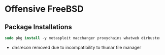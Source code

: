 # Offensive FreeBSD
## Package Installations
```tcsh
sudo pkg install -y metasploit macchanger proxychains whatweb dirbuster nikto gobuster dnsmap dnsenum httrack aircrack-ng py38-sqlmap py38-pip-tools crunch john arping fping gnuradio openvas hydra hping3 masscan lynis medusa minicom mitmproxy nbtscan p0f py38-wfuzz ptunnel reaver rkhunter sipp dnsrecon sslsplit sslscan ssldump sslsniffer smtpscan
```
- dnsrecon removed due to incompatibility to thunar file manager
